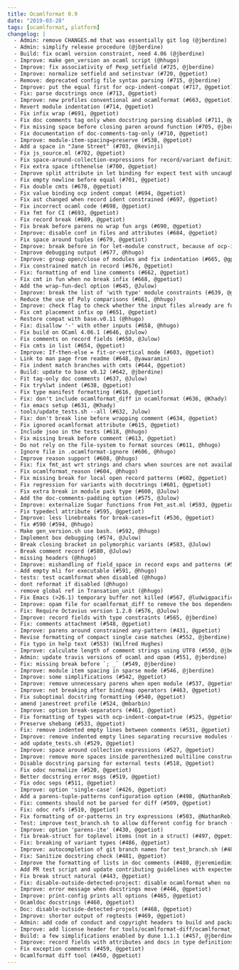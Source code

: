 ```yaml
---
title: Ocamlformat 0.9
date: "2019-03-28"
tags: [ocamlformat, platform]
changelog: |
  - Admin: remove CHANGES.md that was essentially git log (@jberdine)
  - Admin: simplify release procedure (@jberdine)
  - Build: fix ocaml version constraint, need 4.06 (@jberdine)
  - Improve: make gen_version an ocaml script (@hhugo)
  - Improve: fix associativity of Pexp_setfield (#725, @jberdine)
  - Improve: normalize setfield and setinstvar (#720, @gpetiot)
  - Remove: deprecated config file syntax parsing (#715, @jberdine)
  - Improve: put the equal first for ocp-indent-compat (#717, @gpetiot)
  - Fix: parse docstrings once (#713, @gpetiot)
  - Improve: new profiles conventional and ocamlformat (#663, @gpetiot)
  - Revert module indentation (#714, @gpetiot)
  - Fix infix wrap (#691, @gpetiot)
  - Fix doc comments tag only when docstring parsing disabled (#711, @gpetiot)
  - Fix missing space before closing paren around function (#705, @jberdine)
  - Fix documentation of doc-comments-tag-only (#710, @gpetiot)
  - Improve: module-item-spacing=preserve (#538, @gpetiot)
  - Add a space in "Jane Street" (#703, @kevinji)
  - Fix js_source.ml (#702, @gpetiot)
  - Fix space-around-collection-expressions for record/variant definitions (#670, @Julow)
  - Fix extra space ifthenelse (#700, @gpetiot)
  - Improve split attribute in let binding for expect test with uncaught exn (#681, @gpetiot)
  - Fix empty newline before equal (#701, @gpetiot)
  - Fix double cmts (#678, @gpetiot)
  - Fix value binding ocp indent compat (#694, @gpetiot)
  - Fix ast changed when record ident constrained (#697, @gpetiot)
  - Fix incorrect ocaml code (#698, @gpetiot)
  - Fix fmt for CI (#693, @gpetiot)
  - Fix record break (#689, @gpetiot)
  - Fix break before parens no wrap fun args (#690, @gpetiot)
  - Improve: disable conf in files and attributes (#684, @gpetiot)
  - Fix space around tuples (#679, @gpetiot)
  - Improve: break before in for let-module construct, because of ocp-indent (#685, @gpetiot)
  - Improve debugging output (#677, @hhugo)
  - Improve: group open/close of modules and fix indentation (#665, @gpetiot)
  - Fix constrained match in record (#676, @gpetiot)
  - Fix: formatting of end line comments (#662, @gpetiot)
  - Fix cmt in fun when no break infix (#668, @gpetiot)
  - Add the wrap-fun-decl option (#645, @Julow)
  - Improve: break the list of 'with type' module constraints (#639, @gpetiot)
  - Reduce the use of Poly comparisons (#661, @hhugo)
  - Improve: check flag to check whether the input files already are formatted (#657, @gpetiot)
  - Fix cmt placement infix op (#651, @gpetiot)
  - Restore compat with base.v0.11 (@hhugo)
  - Fix: disallow '-' with other inputs (#658, @hhugo)
  - Fix build on OCaml 4.06.1 (#646, @Julow)
  - Fix comments on record fields (#650, @Julow)
  - Fix cmts in list (#654, @gpetiot)
  - Improve: If-then-else = fit-or-vertical mode (#603, @gpetiot)
  - Link to man page from readme (#648, @yawaramin)
  - Fix indent match branches with cmts (#644, @gpetiot)
  - Build: update to base v0.12 (#642, @jberdine)
  - Fit tag-only doc comments (#637, @Julow)
  - Fix try%lwt indent (#638, @gpetiot)
  - Fix type manifest formatting (#616, @gpetiot)
  - Fix: don't include ocamlformat_diff in ocamlformat (#636, @Khady)
  - fix emacs setup (#631, @Khady)
  - tools/update_tests.sh --all (#632, Julow)
  - Fix: don't break line before wrapping comment (#634, @gpetiot)
  - Fix ignored ocamlformat attribute (#615, @gpetiot)
  - Include jsoo in the tests (#618, @hhugo)
  - Fix missing break before comment (#613, @gpetiot)
  - Do not rely on the file-system to format sources (#611, @hhugo)
  - Ignore file in .ocamlformat-ignore (#606, @hhugo)
  - Improve reason support (#608, @hhugo)
  - Fix: fix fmt_ast wrt strings and chars when sources are not available (#607, @hhugo)
  - Fix ocamlformat_reason (#604, @hhugo)
  - Fix missing break for local open record patterns (#602, @gpetiot)
  - Fix regression for variants with docstrings (#601, @gpetiot)
  - Fix extra break in module pack type (#600, @Julow)
  - Add the doc-comments-padding option (#575, @Julow)
  - Improve: externalize Sugar functions from Fmt_ast.ml (#593, @gpetiot)
  - Fix typedecl attribute (#595, @gpetiot)
  - Improve: less linebreaks for break-cases=fit (#536, @gpetiot)
  - fix #590 (#594, @hhugo)
  - Make gen_version.sh use bash. (#592, @hhugo)
  - Implement box debugging (#574, @Julow)
  - Break closing bracket in polymorphic variants (#583, @Julow)
  - Break comment record (#580, @Julow)
  - missing headers (@hhugo)
  - Improve: mishandling of field_space in record exps and patterns (#587, @jberdine)
  - Add empty mli for executable (#591, @hhugo)
  - tests: test ocamlformat when disabled (@hhugo)
  - dont reformat if disabled (@hhugo)
  - remove global ref in Transation_unit (@hhugo)
  - Fix Emacs (>26.1) temporary buffer not killed (#567, @ludwigpacifici)
  - Improve: opam file for ocamlformat_diff to remove the bos dependency (#579, @gpetiot)
  - Fix: Require Octavius version 1.2.0 (#576, @Julow)
  - Improve: record fields with type constraints (#565, @jberdine)
  - Fix: comments attachment (#548, @gpetiot)
  - Improve: parens around constrained any-pattern (#431, @gpetiot)
  - Revise formatting of compact single case matches (#552, @jberdine)
  - Fix typo in help text (#553) (Wilfred Hughes)
  - Improve: calculate length of comment strings using UTF8 (#550, @jberdine)
  - Admin: update travis versions of ocaml and opam (#551, @jberdine)
  - Fix: missing break before `; _` (#549, @jberdine)
  - Improve: module item spacing in sparse mode (#546, @jberdine)
  - Improve: some simplifications (#542, @gpetiot)
  - Improve: remove unnecessary parens when open module (#537, @gpetiot)
  - Improve: not breaking after bind/map operators (#463, @gpetiot)
  - Fix suboptimal docstring formatting (#540, @gpetiot)
  - amend janestreet profile (#524, @mbarbin)
  - Improve: option break-separators (#461, @gpetiot)
  - Fix formatting of types with ocp-indent-compat=true (#525, @gpetiot)
  - Preserve shebang (#533, @gpetiot)
  - Fix: remove indented empty lines between comments (#531, @gpetiot)
  - Improve: remove indented empty lines separating recursive modules (#528, @gpetiot)
  - add update_tests.sh (#529, @gpetiot)
  - Improve: space around collection expressions (#527, @gpetiot)
  - Improve: remove more spaces inside parenthesized multiline constructs (#526, @gpetiot)
  - Disable docstring parsing for external tests (#518, @gpetiot)
  - Fix odoc normalize (#520, @gpetiot)
  - Better docstring error msgs (#519, @gpetiot)
  - Fix odoc seps (#511, @gpetiot)
  - Improve: option 'single-case' (#426, @gpetiot)
  - Add a parens-tuple-patterns configuration option (#498, @NathanReb)
  - Fix: comments should not be parsed for diff (#509, @gpetiot)
  - Fix: odoc refs (#510, @gpetiot)
  - Fix formatting of or-patterns in try expressions (#503, @NathanReb)
  - Test: improve test_branch.sh to allow different config for branch (#496, @jberdine)
  - Improve: option 'parens-ite' (#430, @gpetiot)
  - fix break-struct for toplevel items (not in a struct) (#497, @gpetiot)
  - Fix: breaking of variant types (#486, @gpetiot)
  - Improve: autocompletion of git branch names for test_branch.sh (#485, @gpetiot)
  - Fix: Sanitize docstring check (#481, @gpetiot)
  - Improve the formatting of lists in doc comments (#480, @jeremiedimino)
  - Add PR test script and update contributing guidelines with expected usage (#479, @jberdine)
  - Fix break struct natural (#443, @gpetiot)
  - Fix: disable-outside-detected-project: disable ocamlformat when no .ocamlformat file is found (#475, @gpetiot)
  - Improve: error message when docstrings move (#446, @gpetiot)
  - Improve: print-config prints all options (#465, @gpetiot)
  - Ocamldoc docstrings (#460, @gpetiot)
  - Doc: disable-outside-detected-project (#468, @gpetiot)
  - Improve: shorter output of regtests (#469, @gpetiot)
  - Admin: add code of conduct and copyright headers to build and package system (@jberdine)
  - Improve: add license header for tools/ocamlformat-diff/ocamlformat_diff.ml (#466, @gpetiot)
  - Build: a few simplifications enabled by dune 1.1.1 (#457, @jberdine)
  - Improve: record fields with attributes and docs in type definitions (#458, @jberdine)
  - Fix exception comments (#459, @gpetiot)
  - Ocamlformat diff tool (#450, @gpetiot)
---
```


